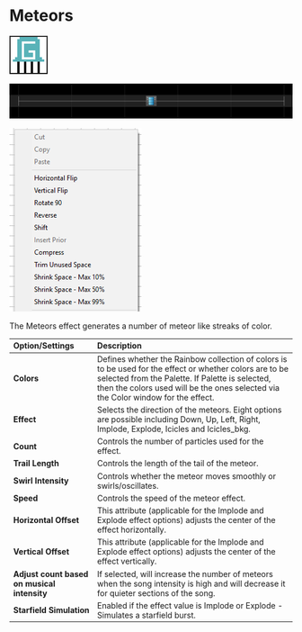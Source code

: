 # Meteors

![Icon](../../.gitbook/assets/image%20%28271%29.png)

![Sequencer Grid](../../.gitbook/assets/image%20%28354%29.png)

![](../../.gitbook/assets/image%20%28303%29.png)

The Meteors effect generates a number of meteor like streaks of color.

| Option/Settings | Description |
| :--- | :--- |
| **Colors** | Defines whether the Rainbow collection of colors is to be used for the effect or whether colors are to be selected from the Palette. If Palette is selected, then the colors used will be the ones selected via the Color window for the effect. |
| **Effect** | Selects the direction of the meteors. Eight options are possible including Down, Up, Left, Right, Implode, Explode, Icicles and Icicles\_bkg. |
| **Count** | Controls the number of particles used for the effect. |
| **Trail Length** | Controls the length of the tail of the meteor. |
| **Swirl Intensity** | Controls whether the meteor moves smoothly or swirls/oscillates. |
| **Speed** | Controls the speed of the meteor effect. |
| **Horizontal Offset** | This attribute \(applicable for the Implode and Explode effect options\) adjusts the center of the effect horizontally. |
| **Vertical Offset** | This attribute \(applicable for the Implode and Explode effect options\) adjusts the center of the effect vertically. |
| **Adjust count based on musical intensity** | If selected, will increase the number of meteors when the song intensity is high and will decrease it for quieter sections of the song. |
| **Starfield Simulation** | Enabled if the effect value is Implode or Explode - Simulates a starfield burst. |

